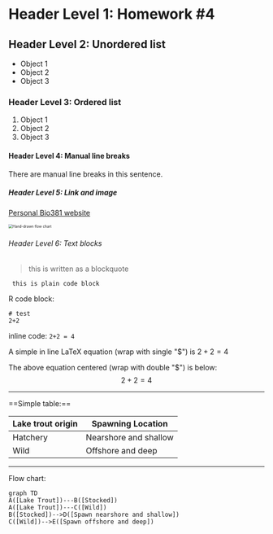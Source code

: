 # Header Level 1: Homework #4

## Header Level 2: Unordered list

- Object 1
- Object 2
- Object 3

### Header Level 3: Ordered list

1. Object 1
2. Object 2
3. Object 3

#### Header Level 4: Manual line breaks

There are
manual line breaks
in this sentence.

##### Header Level 5: Link and image

[Personal Bio381 website](https://mfutia.github.io/FutiaBio381/)

<img src="https://github.com/mfutia/FutiaBio381/blob/master/HandDrawnFlowChart.jpg?raw=true" alt="Hand-drawn flow chart" style="zoom:50%;" />

###### Header Level 6: Text blocks

> this is written as a blockquote

``` this is plain code block```

R code block:

```{r}
# test
2+2
```

inline code: `2+2 = 4`

A simple in line LaTeX equation (wrap with single "\$") is $2+2=4$

The above equation centered (wrap with double "\$") is below:
$$
2+2=4
$$

---

==Simple table:==

| Lake trout origin | Spawning Location     |
| ----------------- | --------------------- |
| Hatchery          | Nearshore and shallow |
| Wild              | Offshore and deep     |

---

Flow chart:

```mermaid
graph TD
A([Lake Trout])---B([Stocked])
A([Lake Trout])---C([Wild])
B([Stocked])-->D([Spawn nearshore and shallow])
C([Wild])-->E([Spawn offshore and deep])


```




